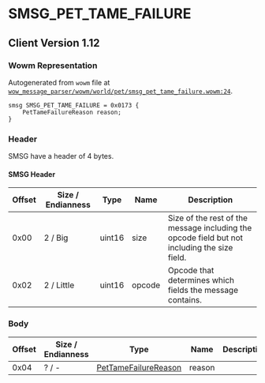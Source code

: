 # SMSG_PET_TAME_FAILURE

## Client Version 1.12

### Wowm Representation

Autogenerated from `wowm` file at [`wow_message_parser/wowm/world/pet/smsg_pet_tame_failure.wowm:24`](https://github.com/gtker/wow_messages/tree/main/wow_message_parser/wowm/world/pet/smsg_pet_tame_failure.wowm#L24).
```rust,ignore
smsg SMSG_PET_TAME_FAILURE = 0x0173 {
    PetTameFailureReason reason;
}
```
### Header

SMSG have a header of 4 bytes.

#### SMSG Header

| Offset | Size / Endianness | Type   | Name   | Description |
| ------ | ----------------- | ------ | ------ | ----------- |
| 0x00   | 2 / Big           | uint16 | size   | Size of the rest of the message including the opcode field but not including the size field.|
| 0x02   | 2 / Little        | uint16 | opcode | Opcode that determines which fields the message contains.|

### Body

| Offset | Size / Endianness | Type | Name | Description | Comment |
| ------ | ----------------- | ---- | ---- | ----------- | ------- |
| 0x04 | ? / - | [PetTameFailureReason](pettamefailurereason.md) | reason |  |  |

